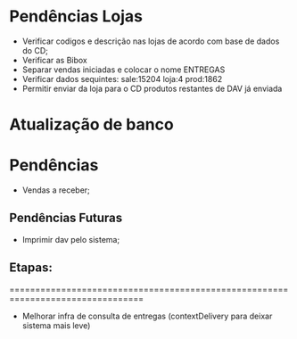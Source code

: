 # Pendências Lojas
* Verificar codigos e descrição nas lojas de acordo com base de dados do CD;
* Verificar as Bibox
* Separar vendas iniciadas e colocar o nome ENTREGAS
* Verificar dados sequintes: sale:15204	loja:4	prod:1862	
* Permitir enviar da loja para o CD produtos restantes de DAV já enviada

# Atualização de banco


# Pendências
* Vendas a receber;

## Pendências Futuras
* Imprimir dav pelo sistema;

## Etapas:
================================================================================

- Melhorar infra de consulta de entregas (contextDelivery para deixar sistema mais leve)